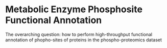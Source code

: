 # Metabolic Enzyme Phosphosite Functional Annotation

The overarching question: how to perform high-throughput functional annotation of phopho-sites of proteins in the phospho-proteomics dataset
